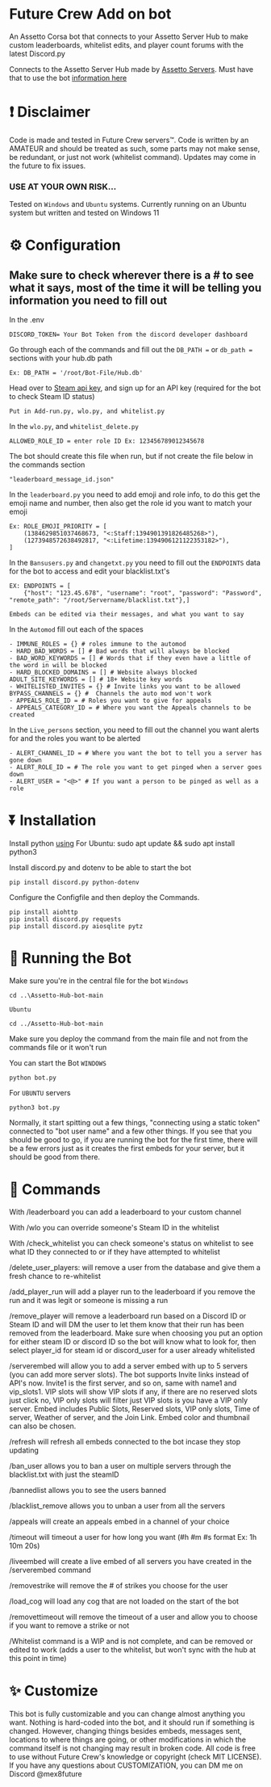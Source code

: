 # Future Crew Add on bot

An Assetto Corsa bot that connects to your Assetto Server Hub to make custom leaderboards, whitelist edits, and player count forums with the latest Discord.py

Connects to the Assetto Server Hub made by [Assetto Servers](https://assettoserver.org/patreon-docs/plugins/PatreonHubPlugin). Must have that to use the bot [information here](https://assettoserver.org/patreon-docs/assettoserver-hub/)

# ❗ Disclaimer
Code is made and tested in Future Crew servers™. Code is written by an AMATEUR and should be treated as such, some parts may not make sense, be redundant, or just not work (whitelist command). 
Updates may come in the future to fix issues. 
### USE AT YOUR OWN RISK...

Tested on `Windows` and `Ubuntu` systems.
Currently running on an Ubuntu system but written and tested on Windows 11


# ⚙️ Configuration
## Make sure to check wherever there is a # to see what it says, most of the time it will be telling you information you need to fill out
In the .env
```
DISCORD_TOKEN= Your Bot Token from the discord developer dashboard
```
Go through each of the commands and fill out the ```DB_PATH =``` or ```db_path =``` sections with your hub.db path
```
Ex: DB_PATH = '/root/Bot-File/Hub.db'
```

Head over to [Steam api key](https://steamcommunity.com/dev/apikey), and sign up for an API key (required for the bot to check Steam ID status)
```
Put in Add-run.py, wlo.py, and whitelist.py
```

In the ``wlo.py``, and ``whitelist_delete.py``
```
ALLOWED_ROLE_ID = enter role ID Ex: 123456789012345678
```
The bot should create this file when run, but if not create the file below in the commands section
```
"leaderboard_message_id.json"
```
In the ```leaderboard.py``` you need to add emoji and role info, to do this get the emoji name and number, then also get the role id you want to match your emoji
```
Ex: ROLE_EMOJI_PRIORITY = [
    (1384629851037468673, "<:Staff:1394901391826485268>"),
    (1273948572638492817, "<:Lifetime:1394906121122353182>"),
]
```
In the ```Bansusers.py``` and ```changetxt.py``` you need to fill out the ```ENDPOINTS``` data for the bot to access and edit your blacklist.txt's
```
EX: ENDPOINTS = [
    {"host": "123.45.678", "username": "root", "password": "Password", "remote_path": "/root/Servername/blacklist.txt"},]
```
```
Embeds can be edited via their messages, and what you want to say
```
In the ```Automod``` fill out each of the spaces
```
- IMMUNE_ROLES = {} # roles immune to the automod
- HARD_BAD_WORDS = [] # Bad words that will always be blocked 
- BAD_WORD_KEYWORDS = [] # Words that if they even have a little of the word in will be blocked
- HARD_BLOCKED_DOMAINS = [] # Website always blocked ADULT_SITE_KEYWORDS = [] # 18+ Website key words
- WHITELISTED_INVITES = {} # Invite links you want to be allowed BYPASS_CHANNELS = {} #  Channels the auto mod won't work
- APPEALS_ROLE_ID = # Roles you want to give for appeals
- APPEALS_CATEGORY_ID = # Where you want the Appeals channels to be created
```

In the ```Live_persons``` section, you need to fill out the channel you want alerts for and the roles you want to be alerted
```
- ALERT_CHANNEL_ID = # Where you want the bot to tell you a server has gone down
- ALERT_ROLE_ID = # The role you want to get pinged when a server goes down
- ALERT_USER = "<@>" # If you want a person to be pinged as well as a role
```

# ⏬ Installation
Install python [using](https://www.python.org/downloads/) 
For Ubuntu: sudo apt update && sudo apt install python3

Install discord.py and dotenv to be able to start the bot
```
pip install discord.py python-dotenv
```

Configure the Configfile and then deploy the Commands.
```
pip install aiohttp
pip install discord.py requests
pip install discord.py aiosqlite pytz
```

# 🤖 Running the Bot

Make sure you're in the central file for the bot `Windows`
```
cd ..\Assetto-Hub-bot-main
```
`Ubuntu`
```
cd ../Assetto-Hub-bot-main
```

Make sure you deploy the command from the main file and not from the commands file or it won't run

You can start the Bot `WINDOWS`
```
python bot.py
```

For `UBUNTU` servers
```
python3 bot.py
```

Normally, it start spitting out a few things, "connecting using a static token" connected to "bot user name" and a few other things. If you see that you should be good to go, if you are running the bot for the first time, there will be a few errors just as it creates the first embeds for your server, but it should be good from there.

# 📝 Commands
With /leaderboard you can add a leaderboard to your custom channel

With /wlo you can override someone's Steam ID in the whitelist 

With /check_whitelist you can check someone's status on whitelist to see what ID they connected to or if they have attempted to whitelist

/delete_user_players: will remove a user from the database and give them a fresh chance to re-whitelist 

/add_player_run will add a player run to the leaderboard if you remove the run and it was legit or someone is missing a run

/remove_player will remove a leaderboard run based on a Discord ID or Steam ID and will DM the user to let them know that their run has been removed from the leaderboard. Make sure when choosing you put an option for either steam ID or discord ID so the bot will know what to look for, then select player_id for steam id or discord_user for a user already whitelisted

/serverembed will allow you to add a server embed with up to 5 servers (you can add more server slots). The bot supports Invite links instead of API's now. Invite1 is the first server, and so on, same with name1 and vip_slots1. VIP slots will show VIP slots if any, if there are no reserved slots just click no, VIP only slots will filter just VIP slots is you have a VIP only server. Embed includes Public Slots, Reserved slots, VIP only slots, Time of server, Weather of server, and the Join Link. Embed color and thumbnail can also be chosen. 

/refresh will refresh all embeds connected to the bot incase they stop updating 

/ban_user allows you to ban a user on multiple servers through the blacklist.txt with just the steamID

/bannedlist allows you to see the users banned 

/blacklist_remove allows you to unban a user from all the servers

/appeals will create an appeals embed in a channel of your choice

/timeout will timeout a user for how long you want (#h #m #s format Ex: 1h 10m 20s)

/liveembed will create a live embed of all servers you have created in the /serverembed command 

/removestrike will remove the # of strikes you choose for the user

/load_cog will load any cog that are not loaded on the start of the bot

/removettimeout will remove the timeout of a user and allow you to choose if you want to remove a strike or not

/Whitelist command is a WIP and is not complete, and can be removed or edited to work (adds a user to the whitelist, but won't sync with the hub at this point in time)

# ✨ Customize
This bot is fully customizable and you can change almost anything you want. Nothing is hard-coded into the bot, and it should run if something is changed. However, changing things besides embeds, messages sent, locations to where things are going, or other modifications in which the command itself is not changing may result in broken code. All code is free to use without Future Crew's knowledge or copyright (check MIT LICENSE). If you have any questions about CUSTOMIZATION, you can DM me on Discord @mex8future
